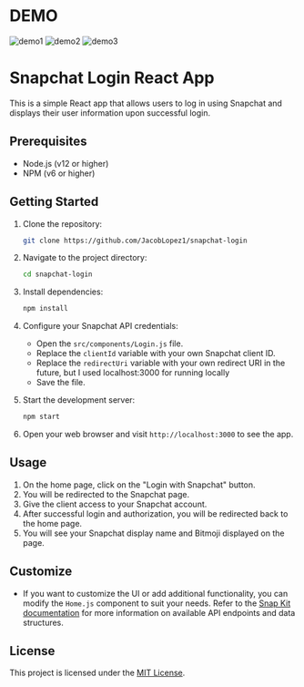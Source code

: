 # DEMO
![demo1](https://github.com/JacobLopez1/snapchat-login/assets/56767597/7b58f330-3d90-4be6-828e-a5e1f6cff986)
![demo2](https://github.com/JacobLopez1/snapchat-login/assets/56767597/34fd1340-e13f-40c5-9d44-8fba9cd5012a)
![demo3](https://github.com/JacobLopez1/snapchat-login/assets/56767597/a83ebd9d-2326-4dad-8642-c22ec46da642)

# Snapchat Login React App

This is a simple React app that allows users to log in using Snapchat and displays their user information upon successful login.

## Prerequisites

- Node.js (v12 or higher)
- NPM (v6 or higher)

## Getting Started

1. Clone the repository:

   ```bash
   git clone https://github.com/JacobLopez1/snapchat-login
   ```

2. Navigate to the project directory:

   ```bash
   cd snapchat-login
   ```

3. Install dependencies:

   ```bash
   npm install
   ```

4. Configure your Snapchat API credentials:

   - Open the `src/components/Login.js` file.
   - Replace the `clientId` variable with your own Snapchat client ID.
   - Replace the `redirectUri` variable with your own redirect URI in the future, but I used localhost:3000 for running locally
   - Save the file.

5. Start the development server:

   ```bash
   npm start
   ```

6. Open your web browser and visit `http://localhost:3000` to see the app.

## Usage

1. On the home page, click on the "Login with Snapchat" button.
2. You will be redirected to the Snapchat page.
3. Give the client access to your Snapchat account.
4. After successful login and authorization, you will be redirected back to the home page.
5. You will see your Snapchat display name and Bitmoji displayed on the page.

## Customize

- If you want to customize the UI or add additional functionality, you can modify the `Home.js` component to suit your needs. Refer to the [Snap Kit documentation](https://kit.snapchat.com/docs/) for more information on available API endpoints and data structures.

## License

This project is licensed under the [MIT License](LICENSE).
